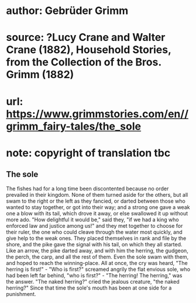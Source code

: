 # author: Gebrüder Grimm
# source: ?Lucy Crane and Walter Crane (1882), Household Stories, from the Collection of the Bros. Grimm (1882)
# url: https://www.grimmstories.com/en//grimm_fairy-tales/the_sole
# note: copyright of translation tbc

## The sole 

The fishes had for a long time been discontented because no order
prevailed in their kingdom. None of them turned aside for the others,
but all swam to the right or the left as they fancied, or darted between
those who wanted to stay together, or got into their way; and a strong
one gave a weak one a blow with its tail, which drove it away, or else
swallowed it up without more ado. "How delightful it would be," said
they, "if we had a king who enforced law and justice among us!" and
they met together to choose for their ruler, the one who could cleave
through the water most quickly, and give help to the weak ones.
They placed themselves in rank and file by the shore, and the pike gave
the signal with his tail, on which they all started. Like an arrow, the
pike darted away, and with him the herring, the gudgeon, the perch, the
carp, and all the rest of them. Even the sole swam with them, and hoped
to reach the winning-place. All at once, the cry was heard, "The
herring is first!" - "Who is first?" screamed angrily the flat
envious sole, who had been left far behind, "who is first?" - "The
herring! The herring," was the answer. "The naked herring?" cried the
jealous creature, "the naked herring?" Since that time the sole's
mouth has been at one side for a punishment.

